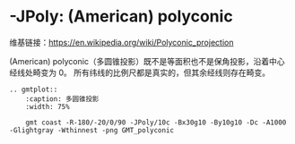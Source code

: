 # -JPoly: (American) polyconic

维基链接：<https://en.wikipedia.org/wiki/Polyconic_projection>

(American) polyconic（多圆锥投影）既不是等面积也不是保角投影，沿着中心经线处畸变为 0。
所有纬线的比例尺都是真实的，但其余经线则存在畸变。

```{eval-rst}
.. gmtplot::
    :caption: 多圆锥投影
    :width: 75%

    gmt coast -R-180/-20/0/90 -JPoly/10c -Bx30g10 -By10g10 -Dc -A1000 -Glightgray -Wthinnest -png GMT_polyconic
```
